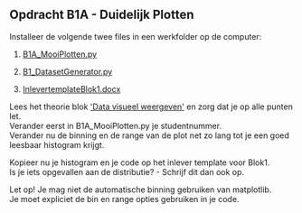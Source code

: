 

## Opdracht B1A - Duidelijk Plotten

Installeer de volgende twee files in een werkfolder op de computer:

1. [B1A_MooiPlotten.py](/blok-1/B1A_MooiPlotten.py)

2. [B1_DatasetGenerator.py](/blok1/B1_DatasetGenerator.py)

3. [InlevertemplateBlok1.docx](/blok1/InlevertemplateBlok1.docx)

Lees het theorie blok ['Data visueel weergeven'](/blok-1/theorie-data-visueel-weergeven) en zorg dat je op alle punten let.<br>
Verander eerst in B1A_MooiPlotten.py je studentnummer.<br>
Verander nu de binning en de range van de plot net zo lang tot je een goed leesbaar histogram krijgt.<br>


Kopieer nu je histogram en je code op het inlever template voor Blok1. <br>
Is je iets opgevallen aan de distributie? - Schrijf dit dan ook op.

Let op! Je mag niet de automatische binning gebruiken van matplotlib.<br>
Je moet expliciet de bin en range opties gebruiken in je code.